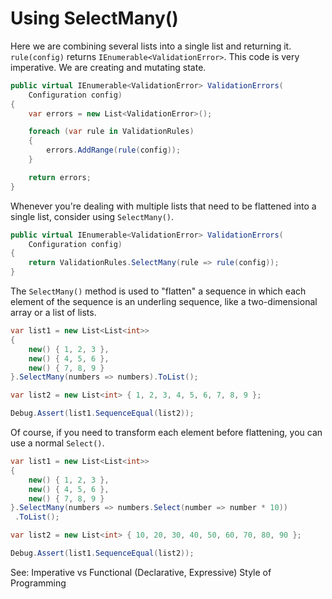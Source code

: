 # Using SelectMany()

Here we are combining several lists into a single list and returning it. `rule(config)` returns
`IEnumerable<ValidationError>`.
This code is very imperative. We are creating and mutating state.

```C#
public virtual IEnumerable<ValidationError> ValidationErrors(
    Configuration config)
{
    var errors = new List<ValidationError>();

    foreach (var rule in ValidationRules)
    {
        errors.AddRange(rule(config));
    }

    return errors;
}
```

Whenever you're dealing with multiple lists that need to be flattened into a single list, consider using `SelectMany()`.

```C#
public virtual IEnumerable<ValidationError> ValidationErrors(
    Configuration config)
{
    return ValidationRules.SelectMany(rule => rule(config));
}
```

The `SelectMany()` method is used to "flatten" a sequence in which each element of the sequence is an underling
sequence, like a two-dimensional array or a list of lists.

```C#
var list1 = new List<List<int>>
{
    new() { 1, 2, 3 },
    new() { 4, 5, 6 },
    new() { 7, 8, 9 }
}.SelectMany(numbers => numbers).ToList();

var list2 = new List<int> { 1, 2, 3, 4, 5, 6, 7, 8, 9 };

Debug.Assert(list1.SequenceEqual(list2));
```

Of course, if you need to transform each element before flattening, you can use a normal `Select()`.

```C#
var list1 = new List<List<int>>
{
    new() { 1, 2, 3 },
    new() { 4, 5, 6 },
    new() { 7, 8, 9 }
}.SelectMany(numbers => numbers.Select(number => number * 10))
 .ToList();

var list2 = new List<int> { 10, 20, 30, 40, 50, 60, 70, 80, 90 };

Debug.Assert(list1.SequenceEqual(list2));
```

See: Imperative vs Functional (Declarative, Expressive) Style of Programming
